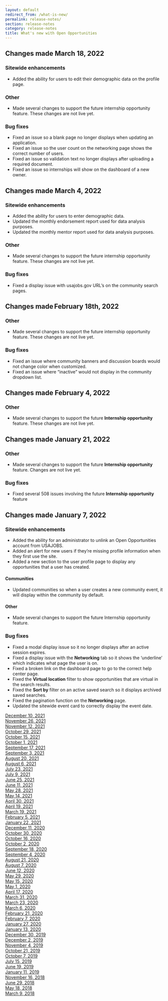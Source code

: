 ```yaml
---
layout: default
redirect_from: /what-is-new/
permalink: release-notes/
section: release-notes
category: release-notes
title: What's new with Open Opportunities
---
```


## Changes made March 18, 2022
### Sitewide enhancements  

* Added the ability for users to edit their demographic data on the profile page.

### Other

* Made several changes to support the future internship opportunity feature. These changes are not live yet.

### Bug fixes

* Fixed an issue so a blank page no longer displays when updating an application.
* Fixed an issue so the user count on the networking page shows the correct number of users.
* Fixed an issue so validation text no longer displays after uploading a required document.
* Fixed an issue so internships will show on the dashboard of a new owner.  


## Changes made March 4, 2022
### Sitewide enhancements

* Added the ability for users to enter demographic data. 
* Updated the monthly endorsement report used for data analysis purposes. 
* Updated the monthly mentor report used for data analysis purposes. 

### Other  

* Made several changes to support the future internship opportunity feature. These changes are not live yet.  
 
### Bug fixes 

* Fixed a display issue with usajobs.gov URL’s on the community search pages. 


## Changes made February 18th, 2022 
 
### Other 

* Made several changes to support the future internship opportunity feature. These changes are not live yet. 

### Bug fixes

* Fixed an issue where community banners and discussion boards would not change color when customized.
* Fixed an issue where “inactive” would not display in the community dropdown list.

## Changes made February 4, 2022
### Other

* Made several changes to support the future **Internship opportunity** feature. These changes are not live yet. 

## Changes made January 21, 2022

### Other

* Made several changes to support the future **Internship opportunity** feature. Changes are not live yet.

### Bug fixes

* Fixed several 508 issues involving the future **Internship opportunity** feature 

## Changes made January 7, 2022
### Sitewide enhancements

* Added the ability for an administrator to unlink an Open Opportunities account from USAJOBS.
* Added an alert for new users if they’re missing profile information when they first use the site.
* Added a new section to the user profile page to display any opportunities that a user has created.   

#### Communities

* Updated communities so when a user creates a new community event, it will display within the community by default. 

#### Other

* Made several changes to support the future Internship opportunity feature.

### Bug fixes

* Fixed a modal display issue so it no longer displays after an active session expires.
* Fixed a display issue with the **Networking** tab so it shows the ‘underline’ which indicates what page the user is on.
* Fixed a broken link on the dashboard page to go to the correct help center page.
* Fixed the **Virtual location** filter to show opportunities that are virtual in the search results.
* Fixed the **Sort by** filter on an active saved search so it displays archived saved searches.
* Fixed the pagination function on the **Networking** page.
* Updated the sitewide event card to correctly display the event date. 


[December 10, 2021](dec-10-2021)  
[November 26, 2021](nov-26-2021)  
[November 12, 2021](nov-12-2021)  
[October 29, 2021](oct-29-2021)  
[October 15, 2021](oct-15-2021)  
[October 1, 2021](oct-01-2021)  
[September 17, 2021](sep-17-2021)   
[September 3, 2021](sep-03-2021)  
[August 20, 2021](aug-20-2021)  
[August 6, 2021](aug-06-2021)  
[July 23, 2021](jul-23-2021)  
[July 9, 2021](jul-09-2021)  
[June 25, 2021](jun-25-2021)  
[June 11, 2021](jun-11-2021)  
[May 28, 2021](may-28-2021)  
[May 14, 2021](may-14-2021)  
[Aoril 30, 2021](apr-30-2021)  
[April 19, 2021](apr-19-2021)  
[March 19, 2021](mar-19-2021)  
[February 5, 2021](feb-05-2021)  
[January 22, 2021](jan-22-2021)  
[December 11, 2020](dec-11-2020)  
[October 30, 2020](oct-30-2020)  
[October 16, 2020](oct-16-2020)  
[October 2, 2020](oct-02-2020)  
[September 18, 2020](sep-18-2020)  
[September 4, 2020](sep-04-2020)  
[August 21, 2020](aug-21-2020)  
[August 7, 2020](aug-07-2020)  
[June 12, 2020](jun-12-2020)  
[May 29, 2020](may-29-2020)  
[May 15, 2020](may-15-2020)  
[May 1, 2020](may-01-2020)  
[April 17, 2020](apr-17-2020)  
[March 31, 2020](mar-31-2020)  
[March 23, 2020](mar-23-2020)  
[March 6, 2020](mar-06-2020)  
[February 21, 2020](feb-21-2020)  
[February 7, 2020](feb-07-2020/)  
[January 27, 2020](jan-27-2020/)  
[January 13, 2020](jan-13-2020/)  
[December 30, 2019](dec-30-2019/)  
[December 2, 2019](dec-02-2019/)  
[November 4, 2019](nov-04-2019/)  
[October 21, 2019](oct-21-2019/)  
[October 7, 2019](oct-07-2019/)  
[July 15, 2019](jul-15-2019/)  
[June 19, 2019](june-19-2019/)  
[January 11, 2019](jan-11-2019/)  
[November 16, 2018](nov-16-2018/)  
[June 29, 2018](june-29-2018/)  
[May 18, 2018](may-18-2018/)  
[March 9, 2018](mar-09-2018/)
